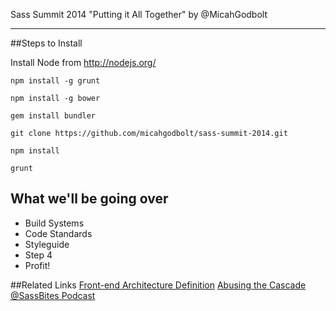 Sass Summit 2014
"Putting it All Together"
by @MicahGodbolt

<hr>


##Steps to Install

Install Node from http://nodejs.org/

`npm install -g grunt`

`npm install -g bower`

`gem install bundler`

`git clone https://github.com/micahgodbolt/sass-summit-2014.git`

`npm install`

`grunt`


## What we'll be going over
- Build Systems
- Code Standards
- Styleguide
- Step 4
- Profit!

##Related Links
[Front-end Architecture Definition](https://github.com/micahgodbolt/front-end-architecture)
[Abusing the Cascade](http://www.phase2technology.com/blog/used-and-abused-css-inheritance-and-our-misuse-of-the-cascade/)
[@SassBites Podcast](https://www.youtube.com/user/sassbites)
